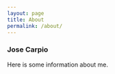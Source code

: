 ```yaml
---
layout: page
title: About
permalink: /about/
---
```


### Jose Carpio

Here is some information about me. 
